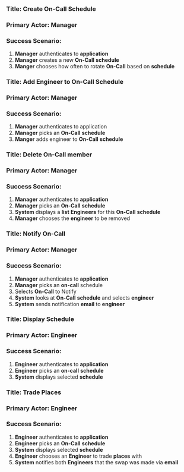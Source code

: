 ### Title: Create On-Call Schedule
### Primary Actor: Manager
### Success Scenario:
1. **Manager** authenticates to **application**
1. **Manager** creates a new **On-Call** **schedule**
1. **Manger** chooses how often to rotate **On-Call** based on **schedule**

### Title: Add Engineer to On-Call Schedule
### Primary Actor: Manager
### Success Scenario:
1. **Manager** authenticates to application
10. **Manager** picks an **On-Call** **schedule** 
11. **Manger** adds engineer to **On-Call** **schedule**

### Title: Delete On-Call member
### Primary Actor: Manager
### Success Scenario:
1. **Manager** authenticates to **application**
10. **Manager** picks an **On-Call** **schedule**
13. **System** displays a **list** **Engineers** for this **On-Call** **schedule**
14. **Manager** chooses the **engineer** to be removed

### Title: Notify On-Call
### Primary Actor: Manager
### Success Scenario:
1. **Manager** authenticates to **application**
2. **Manager** picks an **on-call** schedule
3. Selects **On-Call** to Notify
4. **System** looks at **On-Call** **schedule** and selects **engineer**
5. **System** sends notification **email** to **engineer**

### Title: Display Schedule
### Primary Actor: Engineer
### Success Scenario:
1. **Engineer** authenticates to **application**
2. **Engineer** picks an **on-call** **schedule**
3. **System** displays selected **schedule**

### Title: Trade Places
### Primary Actor: Engineer
### Success Scenario:
1. **Engineer** authenticates to **application**
2. **Engineer** picks an **On-Call** **schedule**
3. **System** displays selected **schedule**
4. **Engineer** chooses an **Engineer** to trade **places** with
5. **System** notifies both **Engineers** that the swap was made via **email**
  
<!--stackedit_data:
eyJoaXN0b3J5IjpbLTE2NjI3MDAwNzUsLTE1Njg4MjYxNjYsMT
E5MzA3Mjc0XX0=
-->